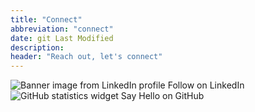 ```yaml
---
title: "Connect"
abbreviation: "connect"
date: git Last Modified
description:
header: "Reach out, let's connect"
---
```

<div class="container px-0 mx-0 mx-md-auto">
  <div class="row px-0 mx-0">
    <div class="col-12 col-md-4 offset-md-4">
      <sl-card class="card-image py-2">
        <img
          slot="image"
          src="{{ '/img/linkedin_card.png' | url }}"
          alt="Banner image from LinkedIn profile"
        />
        <sl-button href="https://www.linkedin.com/comm/mynetwork/discovery-see-all?usecase=PEOPLE_FOLLOWS&followMember=ajjolicoeur" target="_blank" style="width: 100%;" size="large"><sl-icon name="linkedin"></sl-icon> Follow on LinkedIn</sl-button>
      </sl-card>
      <sl-card class="card-image py-2">
        <img
          slot="image"
          src="https://github-readme-stats.vercel.app/api?username=adamj&rank_icon=github&show_icons=true"
          alt="GitHub statistics widget"
        />
        <sl-button href="https://github.com/AdamJ" target="_blank" style="width: 100%;" size="large"><sl-icon name="github"></sl-icon> Say Hello on GitHub</sl-button>
      </sl-card>
    </div>
  </div>
</div>
